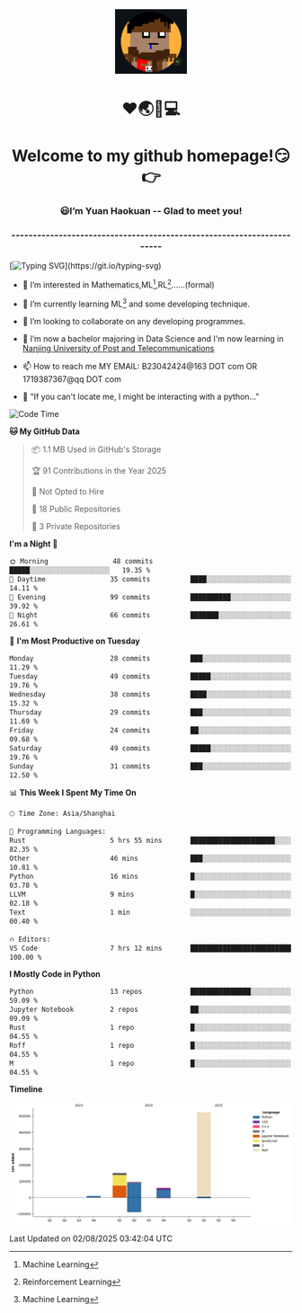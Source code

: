 <div align=center>
  <img width=128 src="image/figure.png">
</div>
<h1 align="center">❤🌏🚩💻</h1>
<h1 align="center">Welcome to my github homepage!😏👉</h1>
<h3 align="center" >😃I’m Yuan Haokuan -- Glad to meet you!</h3>
<h3 align="center" >----------------------------------------------------------------------</h3>

  [![Typing SVG](https://readme-typing-svg.herokuapp.com?font=Fira+Code&pause=1000&random=false&width=450&lines=Here's+my+personal+infomation:)](https://git.io/typing-svg)

- 👀 I’m interested in Mathematics,ML[^1],RL[^2]......(formal)
  
- 🌱 I’m currently learning ML[^1] and some developing technique.
  
- 💞️ I’m looking to collaborate on any developing programmes.
  
- 🍉 I’m now a bachelor majoring in Data Science and I'm now learning in [Nanjing University of Post and Telecommunications](https://www.njupt.edu.cn/main.psp)
  
- 📫 How to reach me MY EMAIL: B23042424@163 DOT com OR 1719387367@qq DOT com

- 🐍 "If you can't locate me, I might be interacting with a python..."

<!--START_SECTION:waka-->
![Code Time](http://img.shields.io/badge/Code%20Time-351%20hrs%2023%20mins-blue)

**🐱 My GitHub Data** 

> 📦 1.1 MB Used in GitHub's Storage 
 > 
> 🏆 91 Contributions in the Year 2025
 > 
> 🚫 Not Opted to Hire
 > 
> 📜 18 Public Repositories 
 > 
> 🔑 3 Private Repositories 
 > 
**I'm a Night 🦉** 

```text
🌞 Morning                48 commits          █████░░░░░░░░░░░░░░░░░░░░   19.35 % 
🌆 Daytime                35 commits          ████░░░░░░░░░░░░░░░░░░░░░   14.11 % 
🌃 Evening                99 commits          ██████████░░░░░░░░░░░░░░░   39.92 % 
🌙 Night                  66 commits          ███████░░░░░░░░░░░░░░░░░░   26.61 % 
```
📅 **I'm Most Productive on Tuesday** 

```text
Monday                   28 commits          ███░░░░░░░░░░░░░░░░░░░░░░   11.29 % 
Tuesday                  49 commits          █████░░░░░░░░░░░░░░░░░░░░   19.76 % 
Wednesday                38 commits          ████░░░░░░░░░░░░░░░░░░░░░   15.32 % 
Thursday                 29 commits          ███░░░░░░░░░░░░░░░░░░░░░░   11.69 % 
Friday                   24 commits          ██░░░░░░░░░░░░░░░░░░░░░░░   09.68 % 
Saturday                 49 commits          █████░░░░░░░░░░░░░░░░░░░░   19.76 % 
Sunday                   31 commits          ███░░░░░░░░░░░░░░░░░░░░░░   12.50 % 
```


📊 **This Week I Spent My Time On** 

```text
🕑︎ Time Zone: Asia/Shanghai

💬 Programming Languages: 
Rust                     5 hrs 55 mins       █████████████████████░░░░   82.35 % 
Other                    46 mins             ███░░░░░░░░░░░░░░░░░░░░░░   10.81 % 
Python                   16 mins             █░░░░░░░░░░░░░░░░░░░░░░░░   03.78 % 
LLVM                     9 mins              █░░░░░░░░░░░░░░░░░░░░░░░░   02.18 % 
Text                     1 min               ░░░░░░░░░░░░░░░░░░░░░░░░░   00.40 % 

🔥 Editors: 
VS Code                  7 hrs 12 mins       █████████████████████████   100.00 % 
```

**I Mostly Code in Python** 

```text
Python                   13 repos            ███████████████░░░░░░░░░░   59.09 % 
Jupyter Notebook         2 repos             ██░░░░░░░░░░░░░░░░░░░░░░░   09.09 % 
Rust                     1 repo              █░░░░░░░░░░░░░░░░░░░░░░░░   04.55 % 
Roff                     1 repo              █░░░░░░░░░░░░░░░░░░░░░░░░   04.55 % 
M                        1 repo              █░░░░░░░░░░░░░░░░░░░░░░░░   04.55 % 
```



**Timeline**

![Lines of Code chart](https://raw.githubusercontent.com/WilbertYuan/WilbertYuan/main/assets/bar_graph.png)


 Last Updated on 02/08/2025 03:42:04 UTC
<!--END_SECTION:waka-->

<!---
WilbertYuan/WilbertYuan is a ✨ special ✨ repository because its `README.md` (this file) appears on your GitHub profile.
You can click the Preview link to take a look at your changes.
--->
[^1]:Machine Learning
[^2]:Reinforcement Learning
